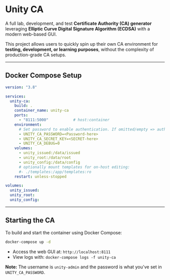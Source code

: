 # Unity CA

A full lab, development, and test **Certificate Authority (CA) generator** leveraging **Elliptic Curve Digital Signature Algorithm (ECDSA)** with a modern web-based GUI.

This project allows users to quickly spin up their own CA environment for **testing, development, or learning purposes**, without the complexity of production-grade CA setups.

---

## Docker Compose Setup

```yaml
version: "3.8"

services:
  unity-ca:
    build: .
    container_name: unity-ca
    ports:
      - "8111:5000"           # host:container
    environment:
      # Set password to enable authentication. If omitted/empty => auth disabled.
      - UNITY_CA_PASSWORD=<Password-here>
      - UNITY_CA_SECRET_KEY=<SECRET-here>
      - UNITY_CA_DEBUG=0
    volumes:
      - unity_issued:/data/issued
      - unity_root:/data/root
      - unity_config:/data/config
      # optionally mount templates for on-host editing:
      #- ./templates:/app/templates:ro
    restart: unless-stopped

volumes:
  unity_issued:
  unity_root:
  unity_config:
```

---

## Starting the CA

To build and start the container using Docker Compose:

```bash
docker-compose up -d
```

- Access the web GUI at: `http://localhost:8111`  
- View logs with: `docker-compose logs -f unity-ca`  

**Note:** The username is `unity-admin` and the password is what you've set in `UNITY_CA_PASSWORD`.
